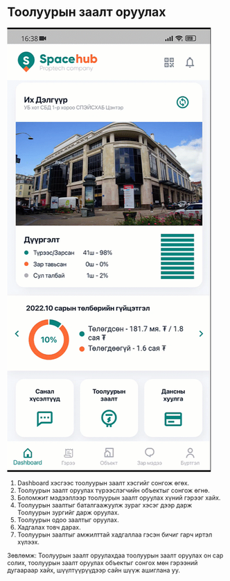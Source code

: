 # Тоолуурын заалт оруулах

![-](<../img/Dashboard тоолуурын заалт бүртгүүлэх.gif>)

1. Dashboard хэсгээс тоолуурын заалт хэсгийг сонгож өгөх.
2. Тоолуурын заалт оруулах түрээслэгчийн объектыг сонгож өгнө.
3. Боломжит мэдээллээр тоолуурын заалт оруулах хүний гэрээг хайх.
4. Тоолуурын заалтыг баталгаажуулж зураг хэсэг дээр дарж Тоолуурын зургийг дарж оруулах.
5. Тоолуурын одоо заалтыг оруулах.
6. Хадгалах товч дарах.
7. Тоолуурын заалтыг амжилттай хадгаллаа гэсэн бичиг гарч иртэл хүлээх.

Зөвлөмж: Тоолуурын заалт оруулахдаа тоолуурын заалт оруулах он сар солих, тоолуурын заалт оруулах объектыг сонгох мөн гэрээний дугаараар хайх, шүүлтүүрүүдээр сайн шүүж ашиглана уу.&#x20;
